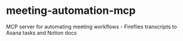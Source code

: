 # meeting-automation-mcp
MCP server for automating meeting workflows - Fireflies transcripts to Asana tasks and Notion docs
